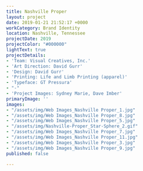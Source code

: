 ```yaml
---
title: Nashville Proper
layout: project
date: 2019-01-21 21:52:17 +0000
workCategory: Brand Identity
location: Nashville, Tennessee
projectDate: 2019
projectColor: "#000000"
lightText: true
projectDetails:
- 'Team: Visual Creatives, Inc.'
- 'Art Direction: David Gurr'
- 'Design: David Gurr'
- 'Printing: Life and Limb Printing (apparel)'
- 'Typeface: GT Pressura'
- "-"
- 'Project Images: Sydney Marie, Dave Imber'
primaryImage: ''
images:
- "/assets/img/Web Images_Nashville Proper_1.jpg"
- "/assets/img/Web Images_Nashville Proper_8.jpg"
- "/assets/img/Web Images_Nashville Proper_5.jpg"
- "/assets/img/Nashville-Proper_Star-Sphere_2.gif"
- "/assets/img/Web Images_Nashville Proper_7.jpg"
- "/assets/img/Web Images_Nashville Proper_11.jpg"
- "/assets/img/Web Images_Nashville Proper_3.jpg"
- "/assets/img/Web Images_Nashville Proper_9.jpg"
published: false

---
```

